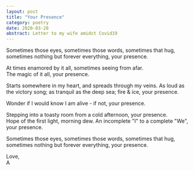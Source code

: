 ```yaml
---
layout: post
title: "Your Presence"
category: poetry
date: 2020-03-28
abstract: Letter to my wife amidst Covid19
---
```


Sometimes those eyes, sometimes those words, sometimes that hug, sometimes nothing but forever everything, your presence.  

At times enamored by it all, sometimes seeing from afar.  
The magic of it all, your presence.  

Starts somewhere in my heart, and spreads through my veins. As loud as the victory song; as tranquil as the deep sea; fire & ice, your presence.  

Wonder if I would know I am alive - if not, your presence.  

Stepping into a toasty room from a cold afternoon, your presence.  
Hope of the first light, morning dew. An incomplete "I" to a complete "We", your presence.  

Sometimes those eyes, sometimes those words, sometimes that hug, sometimes nothing but forever everything, your presence.  

Love,  
A